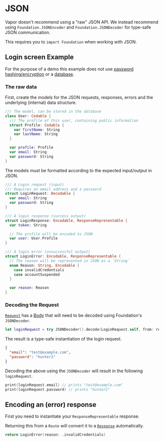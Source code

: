 # JSON

Vapor doesn't recommend using a "raw" JSON API. We instead recommend using `Foundation.JSONEncoder` and `Foundation.JSONDecoder` for type-safe JSON communication.

This requires you to `import Foundation` when working with JSON.

## Login screen Example

For the purpose of a demo this example does not use [password hashing/encryption](../crypto/passwords.md) or a [database](../getting-started/databases.md).

### The raw data

First, create the models for the JSON requests, responses, errors and the underlying (internal) data structure.

```swift
/// The model, can be stored in the database
class User: Codable {
  /// The profile of this user, containing public information
  struct Profile: Codable {
    var firstName: String
    var lastName: String
  }

  var profile: Profile
  var email: String
  var password: String
}
```

The models must be formatted according to the expected input/output in JSON.

```swift
/// A Login request (input)
/// Requires an email address and a password
struct LoginRequest: Decodable {
  var email: String
  var password: String
}

/// A login response (success output)
struct LoginResponse: Encodable, ResponseRepresentable {
  var token: String

  // The profile will be encoded to JSON
  var user: User.Profile
}

/// A login error (unsuccessful output)
struct LoginError: Encodable, ResponseRepresentable {
  // The reason will be represented in JSON as a `String`
  enum Reason: String, Encodable {
    case invalidCredentials
    case accountSuspended
  }

  var reason: Reason
}
```

### Decoding the Request

[`Request`](../http/request.md) has a [Body](../http/body.md) that will need to be decoded using Foundation's `JSONDecoder`.

```swift
let loginRequest = try JSONDecoder().decode(LoginRequest.self, from: request.body.data)
```

The result is a type-safe instantiation of the login request.

```json
{
  "email": "test@example.com",
  "password": "hunter2"
}
```

Decoding the above using the `JSONDecoder` will result in the following `loginRequest`.

```swift
print(loginRequest.email) // prints "test@example.com"
print(loginRequest.password) // prints "hunter2"
```

## Encoding an (error) response

First you need to instantiate your `ResponseRepresentable` response.

Returning this from a `Route` will convert it to a [`Response`](../http/response.md) automatically.

```swift
return LoginError(reason: .invalidCredentials)
```
